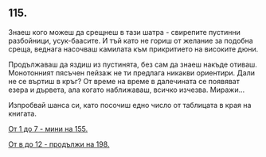## 115.

Знаеш кого можеш да срещнеш в тази шатра - свирепите пустинни
разбойници, усук-баасите. И тъй като не гориш от желание за подобна
среща, веднага насочваш камилата към прикритието на високите
дюни.

Продължаваш да яздиш из пустинята, без сам да знаеш накъде
отиваш. Монотонният пясъчен пейзаж не ти предлага никакви
ориентири. Дали не се въртиш в кръг? От време на време в
далечината се появяват езера и дървета, ала когато наближаваш,
всичко изчезва. Миражи...

Изпробвай шанса си, като посочиш едно число от таблицата в края
на книгата.

[От 1 до 7 - мини на 155.](./155)

[От в до 12 - продължи на 198.](./198)
